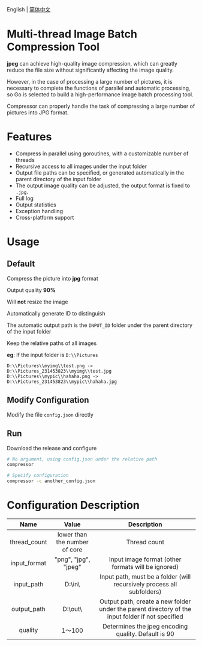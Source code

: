 English | [简体中文](README_zh_CN.md)

# Multi-thread Image Batch Compression Tool

**jpeg** can achieve high-quality image compression, which can greatly reduce the file size without significantly affecting the image quality.

However, in the case of processing a large number of pictures, it is necessary to complete the functions of parallel and automatic processing, so Go is selected to build a high-performance image batch processing tool.

Compressor can properly handle the task of compressing a large number of pictures into JPG format.



# Features

- Compress in parallel using goroutines, with a customizable number of threads
- Recursive access to all images under the input folder
- Output file paths can be specified, or generated automatically in the parent directory of the input folder
- The output image quality can be adjusted, the output format is fixed to `.jpg`.
- Full log
- Output statistics
- Exception handling
- Cross-platform support

# Usage

## Default

Compress the picture into **jpg** format

Output quality **90%**

Will **not** resize the image

Automatically generate ID to distinguish

The automatic output path is the `INPUT_ID` folder under the parent directory of the input folder

Keep the relative paths of all images

**eg**: If the input folder is `D:\\Pictures`

```
D:\\Pictures\\myimg\\test.png -> D:\\Pictures_231453823\\myimg\\test.jpg
D:\\Pictures\\mypic\\hahaha.png -> D:\\Pictures_231453823\\mypic\\hahaha.jpg
```



## Modify Configuration

Modify the file `config.json` directly



## Run

Download the release and configure

```bash
# No argument, using config.json under the relative path
compressor

# Specify configuration
compressor -c another_config.json
```



# Configuration Description

|     Name     |             Value             |                         Description                          |
| :----------: | :---------------------------: | :----------------------------------------------------------: |
| thread_count | lower than the number of core |                         Thread count                         |
| input_format |     "png", "jpg", "jpeg"      |      Input image format (other formats will be ignored)      |
|  input_path  |           D:\\in\\            | Input path, must be a folder (will recursively process all subfolders) |
| output_path  |           D:\\out\\           | Output path,  create a new folder under the parent directory of the input folder if not specified |
|   quality    |            1～100             |     Determines the jpeg encoding quality. Default is 90      |

